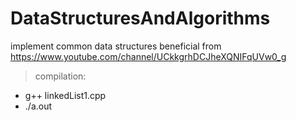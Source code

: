 # DataStructuresAndAlgorithms
implement common data structures
beneficial from https://www.youtube.com/channel/UCkkgrhDCJheXQNIFqUVw0_g

> compilation: 
<ul>
  <li>g++ linkedList1.cpp</li>
  <li>./a.out</li>
</ul>
